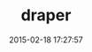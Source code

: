 ---
layout: post
title:  "draper"
repo:   "drapergem/draper"
date:   2015-02-18 17:27:57
gemurl: http://github.com/drapergem/draper
---